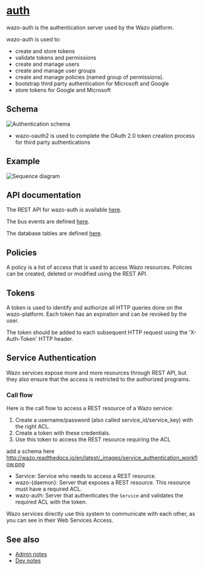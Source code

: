 # [auth](https://github.com/wazo-platform/wazo-auth)

wazo-auth is the authentication server used by the Wazo platform.

wazo-auth is used to:

* create and store tokens
* validate tokens and permissions
* create and manage users
* create and manage user groups
* create and manage policies (named group of permissions).
* bootstrap third party authentication for Microsoft and Google
* store tokens for Google and Microsoft

## Schema

![Authentication schema](diagram.svg)

* wazo-oauth2 is used to complete the OAuth 2.0 token creation process for third party authentications

## Example

![Sequence diagram](sequence-diagram.svg)

## API documentation

The REST API for wazo-auth is available [here](../api/authentication.html).

The bus events are defined [here](https://github.com/wazo-platform/xivo-bus/blob/master/xivo_bus/resources/auth/events.py).

The database tables are defined [here](https://github.com/wazo-platform/wazo-auth/blob/master/wazo_auth/database/models.py).

## Policies

A policy is a list of access that is used to access Wazo resources.
Policies can be created, deleted or modified using the REST API.

## Tokens

A token is used to identify and authorize all HTTP queries done on the wazo-platform. Each token has an expiration
and can be revoked by the user.

The token should be added to each subsequent HTTP request using the 'X-Auth-Token' HTTP header.

## Service Authentication

Wazo services expose more and more resources through REST API, but they also ensure that the access
is restricted to the authorized programs.


### Call flow

Here is the call flow to access a REST resource of a Wazo service:

1. Create a username/password (also called service_id/service_key) with the right ACL.
2. Create a token with these credentials.
3. Use this token to access the REST resource requiring the ACL

add a schema here http://wazo.readthedocs.io/en/latest/_images/service_authentication_workflow.png

* Service: Service who needs to access a REST resource.
* wazo-{daemon}: Server that exposes a REST resource. This resource must have a required ACL.
* wazo-auth: Server that authenticates the `Service` and validates the required ACL with the token.

Wazo services directly use this system to communicate with each other, as you can see in their Web
Services Access.

## See also

* [Admin notes](authentication-admin.html)
* [Dev notes](authentication-admin.html)
